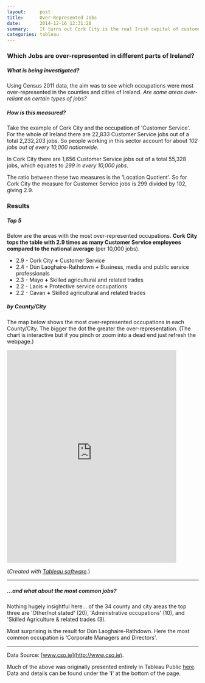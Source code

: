 ```yaml
---
layout:     post
title:      Over-Represented Jobs
date:       2014-12-16 12:31:20
summary:    It turns out Cork City is the real Irish capital of customer service.
categories: tableau
---
```


<head>
  <style>
  .tableau-container { 
    margin-top: 0.5rem;
    margin-bottom: 0rem
  }
  </style>
</head>

### Which Jobs are over-represented in different parts of Ireland?

##### What is being investigated?

Using Census 2011 data, the aim was to see which occupations were most over-represented in the counties and cities of Ireland. _Are some areas over-reliant on certain types of jobs?_

##### How is this measured?

Take the example of Cork City and the occupation of 'Customer Service'. For the whole of Ireland there are 22,833 Customer Service jobs out of a total 2,232,203 jobs. So people working in this sector account for about _102 jobs out of every 10,000 nationwide_.

In Cork City there are 1,656 Customer Service jobs out of a total 55,328 jobs, which equates to _299 in every 10,000 jobs_.

The ratio between these two measures is the 'Location Quotient'. So for Cork City the measure for Customer Service jobs is 299 divided by 102, giving 2.9.

### Results

##### Top 5

 Below are the areas with the most over-represented occupations. __Cork City tops the table with 2.9 times as many Customer Service employees compared to the national average__ (per 10,000 jobs).

- 2.9 - Cork City __+__ Customer Service
- 2.4 - Dún Laoghaire-Rathdown __+__ Business, media and public service professionals
- 2.3 - Mayo __+__ Skilled agricultural and related trades
- 2.2 - Laois __+__ Protective service occupations
- 2.2 - Cavan __+__ Skilled agricultural and related trades

##### by County/City

The map below shows the most over-represented occupations in each County/City. The bigger the dot the greater the over-representation. (The chart is interactive but if you pinch or zoom into a dead end just refresh the webpage.)

<div class="tableau-container">
	<iframe
	  style="border: 0px;"
	  src="https://public.tableausoftware.com/views/OverRepresentedOccupationsinIreland/Blog_Post?%3AshowVizHome=no#3"
	  scrolling="no"
	  width="445px" height="560px">
	</iframe>
</div>

(_Created with [Tableau software](http://www.tableausoftware.com/public/about-tableau-products)._)

---

##### ...and what about the most common jobs?

Nothing hugely insightful here... of the 34 county and city areas the top three are 'Other/not stated' (20), 'Administrative occupations' (10), and 'Skilled Agriculture & related trades (3).

Most surprising is the result for Dún Laoghaire-Rathdown. Here the most common occupation is 'Corporate Managers and Directors'.  

---

Data Source: [www.cso.ie](http://www.cso.ie).  

Much of the above was originally presented entirely in Tableau Public [here](http://public.tableausoftware.com/shared/NZYBYF4QT?:display_count=no). Data and details can be found under the '__i__' at the bottom of the page.